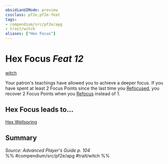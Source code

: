 ```yaml
---
obsidianUIMode: preview
cssclass: pf2e,pf2e-feat
tags:
- compendium/src/pf2e/apg
- trait/witch
aliases: ["Hex Focus"]
---
```

# Hex Focus  *Feat 12*  
[witch](/rules/traits/witch-apg.md)  


Your patron's teachings have allowed you to achieve a deeper focus. If you have spent at least 2 Focus Points since the last time you [Refocused](/rules/actions/refocus.md), you recover 2 Focus Points when you [Refocus](/rules/actions/refocus.md) instead of 1.

## Hex Focus leads to...

[Hex Wellspring](/compendium/feats/hex-wellspring-apg.md)

## Summary

*Source: Advanced Player's Guide p. 104*  
%% #compendium/src/pf2e/apg #trait/witch %%